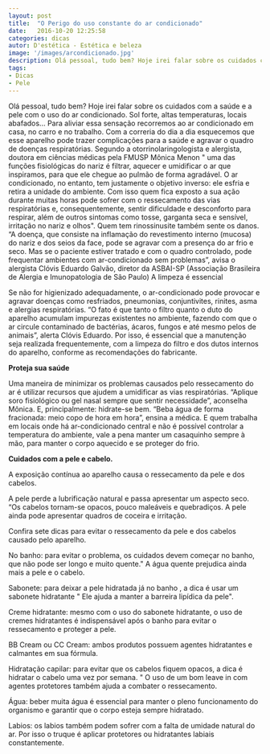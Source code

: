 ```yaml
---
layout: post
title:  "O Perigo do uso constante do ar condicionado"
date:   2016-10-20 12:25:58
categories: dicas
autor: D'estética - Estética e beleza
image: '/images/arcondicionado.jpg'
description: Olá pessoal, tudo bem? Hoje irei falar sobre os cuidados com a saúde e a pele com o uso do ar condicionado."
tags:
- Dicas
- Pele
---
```


Olá pessoal, tudo bem? Hoje irei falar sobre os cuidados com a saúde e a pele com o uso do ar condicionado.
Sol forte, altas temperaturas, locais abafados... Para aliviar essa sensação recorremos ao ar condicionado em casa, no carro e no trabalho. Com a correria do dia a dia esquecemos que esse aparelho pode trazer complicações para a saúde e agravar o quadro de doenças respiratórias.
Segundo a otorrinolaringologista e alergista, doutora em ciências médicas pela FMUSP Mônica Menon " uma das funções fisiológicas do nariz é filtrar, aquecer e umidificar o ar que inspiramos, para que ele chegue ao pulmão de forma agradável. O ar condicionado, no entanto, tem justamente o objetivo inverso: ele esfria e retira a unidade do ambiente. Com isso quem fica exposto a sua ação durante muitas horas pode sofrer com o ressecamento das vias respiratórias e, consequentemente, sentir dificuldade e desconforto para respirar, além de outros sintomas como tosse, garganta seca e sensível, irritação no nariz e olhos".
Quem tem rinossinusite também sente os danos. “A doença, que consiste na inflamação do revestimento interno (mucosa) do nariz e dos seios da face, pode se agravar com a presença do ar frio e seco. Mas se o paciente estiver tratado e com o quadro controlado, pode frequentar ambientes com ar-condicionado sem problemas”, avisa o alergista Clóvis Eduardo Galvão, diretor da ASBAI-SP (Associação Brasileira de Alergia e Imunopatologia de São Paulo)
A limpeza é essencial

Se não for higienizado adequadamente, o ar-condicionado pode provocar e agravar doenças como resfriados, pneumonias, conjuntivites, rinites, asma e alergias respiratórias. “O fato é que tanto o filtro quanto o duto do aparelho acumulam impurezas existentes no ambiente, fazendo com que o ar circule contaminado de bactérias, ácaros, fungos e até mesmo pelos de animais”, alerta Clóvis Eduardo. Por isso, é essencial que a manutenção seja realizada frequentemente, com a limpeza do filtro e dos dutos internos do aparelho, conforme as recomendações do fabricante.

**Proteja sua saúde**

Uma maneira de minimizar os problemas causados pelo ressecamento do ar é utilizar recursos que ajudem a umidificar as vias respiratórias. “Aplique soro fisiológico ou gel nasal sempre que sentir necessidade”, aconselha Mônica. E, principalmente: hidrate-se bem. “Beba água de forma fracionada: meio copo de hora em hora”, ensina a médica. E quem trabalha em locais onde há ar-condicionado central e não é possível controlar a temperatura do ambiente, vale a pena manter um casaquinho sempre à mão, para manter o corpo aquecido e se proteger do frio.

**Cuidados com a pele e cabelo.**

A exposição contínua ao aparelho causa o ressecamento da pele e dos cabelos.

A pele perde a lubrificação natural e passa apresentar um aspecto seco. “Os cabelos tornam-se opacos, pouco maleáveis e quebradiços. A pele ainda pode apresentar quadros de coceira e irritação.

Confira sete dicas para evitar o ressecamento da pele e dos cabelos causado pelo aparelho.

No banho: para evitar o problema, os cuidados devem começar no banho, que não pode ser longo e muito quente." A água quente prejudica ainda mais a pele e o cabelo.

Sabonete: para deixar a pele hidratada já no banho , a dica é usar um sabonete hidratante " Ele ajuda a manter a barreira lipídica da pele".

Creme hidratante: mesmo com o uso do sabonete hidratante, o uso de cremes hidratantes é indispensável após o banho para evitar o ressecamento e proteger a pele.

BB Cream ou CC Cream: ambos produtos possuem agentes hidratantes e calmantes em sua fórmula.

Hidratação capilar: para evitar que os cabelos fiquem opacos, a dica é hidratar o cabelo uma vez por semana. " O uso de um bom leave in com agentes protetores também ajuda a combater o ressecamento.

Água: beber muita água é essencial para manter o pleno funcionamento do organismo e garantir que o corpo esteja sempre hidratado.

Labios: os labios também podem sofrer com a falta de umidade natural do ar. Por isso o truque é aplicar protetores ou hidratantes labiais constantemente.
